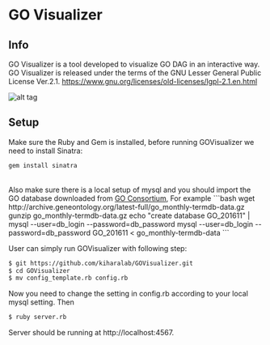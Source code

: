 <h1>GO Visualizer</h1>

Info
-----
GO Visualizer is a tool developed to visualize GO DAG in an interactive way. GO Visualizer is  released under the terms of the GNU Lesser General Public License Ver.2.1. https://www.gnu.org/licenses/old-licenses/lgpl-2.1.en.html

![alt tag](http://kiharalab.org/web/govis.png)

Setup
-----
Make sure the Ruby and Gem is installed, before running GOVisualizer we need to install Sinatra:
```bash
gem install sinatra
```

<br>
Also make sure there is a local setup of mysql and you should import the GO database downloaded from 
<a href="http://archive.geneontology.org/latest-full/">GO Consortium</a>, For example
```bash
wget http://archive.geneontology.org/latest-full/go_monthly-termdb-data.gz
gunzip go_monthly-termdb-data.gz
echo "create database GO_201611" | mysql --user=db_login --password=db_password
mysql --user=db_login --password=db_password GO_201611 < go_monthly-termdb-data
```

 
User can simply run GOVisualizer with following step:

```bash
$ git https://github.com/kiharalab/GOVisualizer.git
$ cd GOVisualizer
$ mv config_template.rb config.rb
```

Now you need to change the setting in config.rb according to your local mysql setting. Then

```bash
$ ruby server.rb
```

Server should be running at http://localhost:4567.
